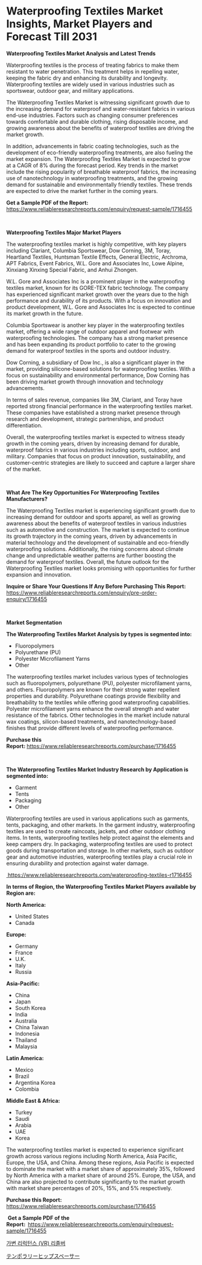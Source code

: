 <p><h1>Waterproofing Textiles Market Insights, Market Players and Forecast Till 2031</h1></p><p><strong>Waterproofing Textiles Market Analysis and Latest Trends</strong></p>
<p><p>Waterproofing textiles is the process of treating fabrics to make them resistant to water penetration. This treatment helps in repelling water, keeping the fabric dry and enhancing its durability and longevity. Waterproofing textiles are widely used in various industries such as sportswear, outdoor gear, and military applications.</p><p>The Waterproofing Textiles Market is witnessing significant growth due to the increasing demand for waterproof and water-resistant fabrics in various end-use industries. Factors such as changing consumer preferences towards comfortable and durable clothing, rising disposable income, and growing awareness about the benefits of waterproof textiles are driving the market growth.</p><p>In addition, advancements in fabric coating technologies, such as the development of eco-friendly waterproofing treatments, are also fueling the market expansion. The Waterproofing Textiles Market is expected to grow at a CAGR of 8% during the forecast period. Key trends in the market include the rising popularity of breathable waterproof fabrics, the increasing use of nanotechnology in waterproofing treatments, and the growing demand for sustainable and environmentally friendly textiles. These trends are expected to drive the market further in the coming years.</p></p>
<p><strong>Get a Sample PDF of the Report:&nbsp;</strong> <a href="https://www.reliableresearchreports.com/enquiry/request-sample/1716455">https://www.reliableresearchreports.com/enquiry/request-sample/1716455</a></p>
<p>&nbsp;</p>
<p><strong>Waterproofing Textiles Major Market Players</strong></p>
<p><p>The waterproofing textiles market is highly competitive, with key players including Clariant, Columbia Sportswear, Dow Corning, 3M, Toray, Heartland Textiles, Huntsman Textile Effects, General Electric, Archroma, APT Fabrics, Event Fabrics, W.L. Gore and Associates Inc, Lowe Alpine, Xinxiang Xinxing Special Fabric, and Anhui Zhongen.</p><p>W.L. Gore and Associates Inc is a prominent player in the waterproofing textiles market, known for its GORE-TEX fabric technology. The company has experienced significant market growth over the years due to the high performance and durability of its products. With a focus on innovation and product development, W.L. Gore and Associates Inc is expected to continue its market growth in the future.</p><p>Columbia Sportswear is another key player in the waterproofing textiles market, offering a wide range of outdoor apparel and footwear with waterproofing technologies. The company has a strong market presence and has been expanding its product portfolio to cater to the growing demand for waterproof textiles in the sports and outdoor industry.</p><p>Dow Corning, a subsidiary of Dow Inc., is also a significant player in the market, providing silicone-based solutions for waterproofing textiles. With a focus on sustainability and environmental performance, Dow Corning has been driving market growth through innovation and technology advancements.</p><p>In terms of sales revenue, companies like 3M, Clariant, and Toray have reported strong financial performance in the waterproofing textiles market. These companies have established a strong market presence through research and development, strategic partnerships, and product differentiation.</p><p>Overall, the waterproofing textiles market is expected to witness steady growth in the coming years, driven by increasing demand for durable, waterproof fabrics in various industries including sports, outdoor, and military. Companies that focus on product innovation, sustainability, and customer-centric strategies are likely to succeed and capture a larger share of the market.</p></p>
<p>&nbsp;</p>
<p><strong>What Are The Key Opportunities For Waterproofing Textiles Manufacturers?</strong></p>
<p><p>The Waterproofing Textiles market is experiencing significant growth due to increasing demand for outdoor and sports apparel, as well as growing awareness about the benefits of waterproof textiles in various industries such as automotive and construction. The market is expected to continue its growth trajectory in the coming years, driven by advancements in material technology and the development of sustainable and eco-friendly waterproofing solutions. Additionally, the rising concerns about climate change and unpredictable weather patterns are further boosting the demand for waterproof textiles. Overall, the future outlook for the Waterproofing Textiles market looks promising with opportunities for further expansion and innovation.</p></p>
<p><strong>Inquire or Share Your Questions If Any Before Purchasing This Report:</strong> <a href="https://www.reliableresearchreports.com/enquiry/pre-order-enquiry/1716455">https://www.reliableresearchreports.com/enquiry/pre-order-enquiry/1716455</a></p>
<p>&nbsp;</p>
<p><strong>Market Segmentation</strong></p>
<p><strong>The Waterproofing Textiles Market Analysis by types is segmented into:</strong></p>
<p><ul><li>Fluoropolymers</li><li>Polyurethane (PU)</li><li>Polyester Microfilament Yarns</li><li>Other</li></ul></p>
<p><p>The waterproofing textiles market includes various types of technologies such as fluoropolymers, polyurethane (PU), polyester microfilament yarns, and others. Fluoropolymers are known for their strong water repellent properties and durability. Polyurethane coatings provide flexibility and breathability to the textiles while offering good waterproofing capabilities. Polyester microfilament yarns enhance the overall strength and water resistance of the fabrics. Other technologies in the market include natural wax coatings, silicon-based treatments, and nanotechnology-based finishes that provide different levels of waterproofing performance.</p></p>
<p><strong>Purchase this Report:&nbsp;</strong><a href="https://www.reliableresearchreports.com/purchase/1716455">https://www.reliableresearchreports.com/purchase/1716455</a></p>
<p>&nbsp;</p>
<p><strong>The Waterproofing Textiles Market Industry Research by Application is segmented into:</strong></p>
<p><ul><li>Garment</li><li>Tents</li><li>Packaging</li><li>Other</li></ul></p>
<p><p>Waterproofing textiles are used in various applications such as garments, tents, packaging, and other markets. In the garment industry, waterproofing textiles are used to create raincoats, jackets, and other outdoor clothing items. In tents, waterproofing textiles help protect against the elements and keep campers dry. In packaging, waterproofing textiles are used to protect goods during transportation and storage. In other markets, such as outdoor gear and automotive industries, waterproofing textiles play a crucial role in ensuring durability and protection against water damage.</p></p>
<p><a href="https://www.reliableresearchreports.com/waterproofing-textiles-r1716455">&nbsp;https://www.reliableresearchreports.com/waterproofing-textiles-r1716455</a></p>
<p><strong>In terms of Region, the Waterproofing Textiles Market Players available by Region are:</strong></p>
<p>
    <p> <strong> North America: </strong>
        <ul>
            <li>United States</li>
            <li>Canada</li>
        </ul>
        </p> 
    <p> <strong> Europe: </strong>
        <ul>
            <li>Germany</li>
            <li>France</li>
            <li>U.K.</li>
            <li>Italy</li>
            <li>Russia</li>
        </ul>
        </p> 
    <p> <strong> Asia-Pacific: </strong>
        <ul>
            <li>China</li>
            <li>Japan</li>
            <li>South Korea</li>
            <li>India</li>
            <li>Australia</li>
            <li>China Taiwan</li>
            <li>Indonesia</li>
            <li>Thailand</li>
            <li>Malaysia</li>
        </ul>
        </p> 
    <p> <strong> Latin America: </strong>
        <ul>
            <li>Mexico</li>
            <li>Brazil</li>
            <li>Argentina Korea</li>
            <li>Colombia</li>
        </ul>
        </p> 
    <p> <strong> Middle East & Africa: </strong>
        <ul>
            <li>Turkey</li>
            <li>Saudi</li>
            <li>Arabia</li>
            <li>UAE</li>
            <li>Korea</li>
        </ul>
    </p>
    </p>
<p><p>The waterproofing textiles market is expected to experience significant growth across various regions including North America, Asia Pacific, Europe, the USA, and China. Among these regions, Asia Pacific is expected to dominate the market with a market share of approximately 35%, followed by North America with a market share of around 25%. Europe, the USA, and China are also projected to contribute significantly to the market growth with market share percentages of 20%, 15%, and 5% respectively.</p></p>
<p><strong>Purchase this Report: </strong><a href="https://www.reliableresearchreports.com/purchase/1716455">https://www.reliableresearchreports.com/purchase/1716455</a></p>
<p>&nbsp;<strong>Get a Sample PDF of the Report:&nbsp;&nbsp;</strong><a href="https://www.reliableresearchreports.com/enquiry/request-sample/1716455">https://www.reliableresearchreports.com/enquiry/request-sample/1716455</a></p>
<p><strong></strong></p>
<p><p><a href="https://medium.com/@jordanilliamson678678_12326/%EA%B0%80%EB%B3%80-%EC%A0%80%ED%95%AD-vr-%EB%A6%AC%EC%A1%B8%EB%B2%84-%EC%8B%9C%EC%9E%A5-%EA%B7%9C%EB%AA%A8-%EB%B0%8F-%EC%8B%9C%EC%9E%A5-%EB%8F%99%ED%96%A5-%EC%99%84%EC%A0%84%ED%95%9C-%EC%82%B0%EC%97%85-%EA%B0%9C%EC%9A%94-2024-2031-9151cd772642">가변 리럭턴스 (VR) 리졸버</a></p><p><a href="https://github.com/roulaayoub-saad/Market-Research-Report-List-1/blob/main/2507978113862.md">テンポラリーヒップスペーサー</a></p></p>